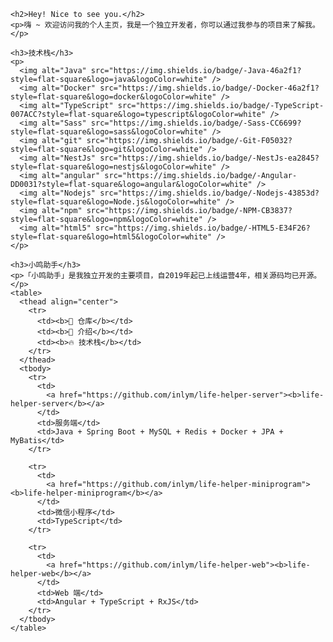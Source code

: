     <h2>Hey! Nice to see you.</h2>
    <p>嗨 ~ 欢迎访问我的个人主页，我是一个独立开发者，你可以通过我参与的项目来了解我。</p>

    <h3>技术栈</h3>
    <p>
      <img alt="Java" src="https://img.shields.io/badge/-Java-46a2f1?style=flat-square&logo=java&logoColor=white" />
      <img alt="Docker" src="https://img.shields.io/badge/-Docker-46a2f1?style=flat-square&logo=docker&logoColor=white" />
      <img alt="TypeScript" src="https://img.shields.io/badge/-TypeScript-007ACC?style=flat-square&logo=typescript&logoColor=white" />
      <img alt="Sass" src="https://img.shields.io/badge/-Sass-CC6699?style=flat-square&logo=sass&logoColor=white" />
      <img alt="git" src="https://img.shields.io/badge/-Git-F05032?style=flat-square&logo=git&logoColor=white" />
      <img alt="NestJs" src="https://img.shields.io/badge/-NestJs-ea2845?style=flat-square&logo=nestjs&logoColor=white" />
      <img alt="angular" src="https://img.shields.io/badge/-Angular-DD0031?style=flat-square&logo=angular&logoColor=white" />
      <img alt="Nodejs" src="https://img.shields.io/badge/-Nodejs-43853d?style=flat-square&logo=Node.js&logoColor=white" />
      <img alt="npm" src="https://img.shields.io/badge/-NPM-CB3837?style=flat-square&logo=npm&logoColor=white" />
      <img alt="html5" src="https://img.shields.io/badge/-HTML5-E34F26?style=flat-square&logo=html5&logoColor=white" />
    </p>

    <h3>小鸣助手</h3>
    <p>「小鸣助手」是我独立开发的主要项目，自2019年起已上线运营4年，相关源码均已开源。</p>
    <table>
      <thead align="center">
        <tr>
          <td><b>🎉 仓库</b></td>
          <td><b>🍱 介绍</b></td>
          <td><b>🔥 技术栈</b></td>
        </tr>
      </thead>
      <tbody>
        <tr>
          <td>
            <a href="https://github.com/inlym/life-helper-server"><b>life-helper-server</b></a>
          </td>
          <td>服务端</td>
          <td>Java + Spring Boot + MySQL + Redis + Docker + JPA + MyBatis</td>
        </tr>

        <tr>
          <td>
            <a href="https://github.com/inlym/life-helper-miniprogram"><b>life-helper-miniprogram</b></a>
          </td>
          <td>微信小程序</td>
          <td>TypeScript</td>
        </tr>

        <tr>
          <td>
            <a href="https://github.com/inlym/life-helper-web"><b>life-helper-web</b></a>
          </td>
          <td>Web 端</td>
          <td>Angular + TypeScript + RxJS</td>
        </tr>
      </tbody>
    </table>
